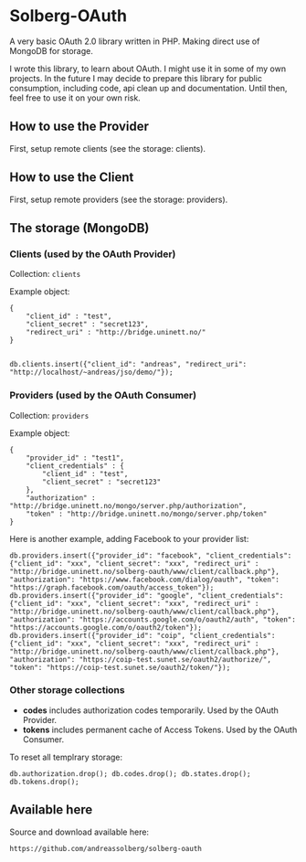 # Solberg-OAuth

A very basic OAuth 2.0 library written in PHP. Making direct use of MongoDB for storage.

I wrote this library, to learn about OAuth. I might use it in some of my own projects. In the future I may decide to prepare this library for public consumption, including code, api clean up and documentation. Until then, feel free to use it on your own risk.


## How to use the Provider

First, setup remote clients (see the storage: clients).



## How to use the Client

First, setup remote providers (see the storage: providers).





## The storage (MongoDB)


### Clients (used by the OAuth Provider)

Collection: `clients`

Example object:

	{
		"client_id" : "test",
		"client_secret" : "secret123",
		"redirect_uri" : "http://bridge.uninett.no/"
	}


	db.clients.insert({"client_id": "andreas", "redirect_uri": "http://localhost/~andreas/jso/demo/"});




### Providers (used by the OAuth Consumer)


Collection: `providers`

Example object:

	{
		"provider_id" : "test1",
		"client_credentials" : {
			"client_id" : "test",
			"client_secret" : "secret123"
		},
		"authorization" : "http://bridge.uninett.no/mongo/server.php/authorization",
		"token" : "http://bridge.uninett.no/mongo/server.php/token"
	}


Here is another example, adding Facebook to your provider list:

	db.providers.insert({"provider_id": "facebook", "client_credentials": {"client_id": "xxx", "client_secret": "xxx", "redirect_uri" : "http://bridge.uninett.no/solberg-oauth/www/client/callback.php"}, "authorization": "https://www.facebook.com/dialog/oauth", "token": "https://graph.facebook.com/oauth/access_token"});
	db.providers.insert({"provider_id": "google", "client_credentials": {"client_id": "xxx", "client_secret": "xxx", "redirect_uri" : "http://bridge.uninett.no/solberg-oauth/www/client/callback.php"}, "authorization": "https://accounts.google.com/o/oauth2/auth", "token": "https://accounts.google.com/o/oauth2/token"});
	db.providers.insert({"provider_id": "coip", "client_credentials": {"client_id": "xxx", "client_secret": "xxx", "redirect_uri" : "http://bridge.uninett.no/solberg-oauth/www/client/callback.php"}, "authorization": "https://coip-test.sunet.se/oauth2/authorize/", "token": "https://coip-test.sunet.se/oauth2/token/"});




### Other storage collections

* **codes** includes authorization codes temporarily. Used by the OAuth Provider.
* **tokens** includes permanent cache of Access Tokens. Used by the OAuth Consumer.

To reset all templrary storage:

	db.authorization.drop(); db.codes.drop(); db.states.drop(); db.tokens.drop();



## Available here

Source and download available here:

	https://github.com/andreassolberg/solberg-oauth



